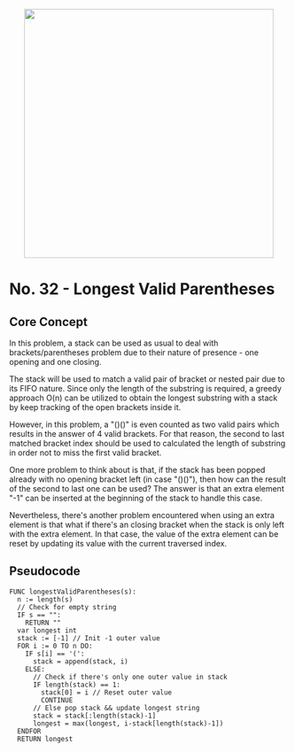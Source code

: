 <p align="center"><img
src="https://media.giphy.com/media/j7kSTil1J4gQQxOkXL/giphy.gif" width="450" /></p>

# No. 32 - Longest Valid Parentheses

## Core Concept

In this problem, a stack can be used as usual to deal with brackets/parentheses
problem due to their nature of presence - one opening and one closing.

The stack will be used to match a valid pair of bracket or nested pair due to
its FIFO nature. Since only the length of the substring is required, a greedy
approach O(n) can be utilized to obtain the longest substring with a stack by
keep tracking of the open brackets inside it.

However, in this problem, a "()()" is even counted as two valid
pairs which results in the answer of 4 valid brackets. For that reason, the
second to last matched bracket index should be used to calculated the length of
substring in order not to miss the first valid bracket.

One more problem to think about is that, if the stack has been popped already
with no opening bracket left (in case "()()"), then how can the result of the
second to last one can be used? The answer is that an extra element "-1" can be
inserted at the beginning of the stack to handle this case.

Nevertheless, there's another problem encountered when using an extra element is
that what if there's an closing bracket when the stack is only left with the
extra element. In that case, the value of the extra element can be reset by
updating its value with the current traversed index.

## Pseudocode

```text
FUNC longestValidParentheses(s):
  n := length(s)
  // Check for empty string
  IF s == "":
    RETURN ""
  var longest int
  stack := [-1] // Init -1 outer value
  FOR i := 0 TO n DO:
    IF s[i] == '(':
      stack = append(stack, i)
    ELSE:
      // Check if there's only one outer value in stack
      IF length(stack) == 1:
        stack[0] = i // Reset outer value
        CONTINUE
      // Else pop stack && update longest string
      stack = stack[:length(stack)-1]
      longest = max(longest, i-stack[length(stack)-1])
  ENDFOR
  RETURN longest
```
